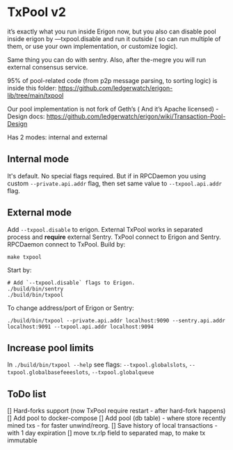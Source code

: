 # TxPool v2

it’s exactly what you run inside Erigon now, but you also can disable pool inside erigon by —txpool.disable and run it outside ( so can run multiple of them, or use your own implementation, or customize logic).

Same thing you can do with sentry. Also, after the-megre you will run external consensus service.

95% of pool-related code (from p2p message parsing, to sorting logic) is inside this folder: https://github.com/ledgerwatch/erigon-lib/tree/main/txpool

Our pool implementation is not fork of Geth’s ( And it’s Apache licensed) - Design docs: https://github.com/ledgerwatch/erigon/wiki/Transaction-Pool-Design

Has 2 modes: internal and external

## Internal mode

It's default. No special flags required. But if in RPCDaemon you using custom `--private.api.addr` flag, then set same
value to `--txpool.api.addr` flag.

## External mode

Add `--txpool.disable` to erigon. External TxPool works in separated process and **require** external Sentry. TxPool
connect to Erigon and Sentry. RPCDaemon connect to TxPool. Build by:

```
make txpool
```

Start by:

```
# Add `--txpool.disable` flags to Erigon.
./build/bin/sentry
./build/bin/txpool
```

To change address/port of Erigon or Sentry:

```
./build/bin/txpool --private.api.addr localhost:9090 --sentry.api.addr localhost:9091 --txpool.api.addr localhost:9094
```

## Increase pool limits

In `./build/bin/txpool --help` see flags: `--txpool.globalslots`, `--txpool.globalbasefeeeslots`, `--txpool.globalqueue`

## ToDo list

[] Hard-forks support (now TxPool require restart - after hard-fork happens)
[] Add pool to docker-compose
[] Add pool (db table) - where store recently mined txs - for faster unwind/reorg.
[] Save history of local transactions - with 1 day expiration
[] move tx.rlp field to separated map, to make tx immutable

